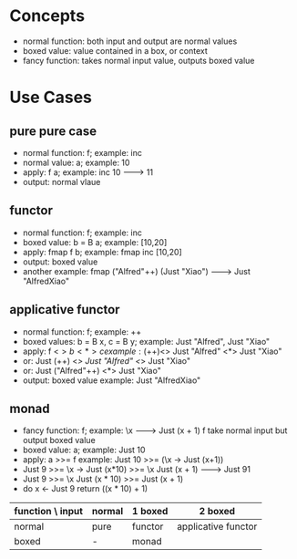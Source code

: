 # Concepts
* normal function: both input and output are normal values
* boxed value: value contained in a box, or context
* fancy function: takes normal input value, outputs boxed value

# Use Cases
## pure pure case
* normal function: f;   example: inc
* normal value: a;      example: 10
* apply: f a;           example: inc 10 ---> 11
* output: normal vlaue

## functor 
* normal function: f;    example: inc
* boxed value: b = B a;  example: [10,20]
* apply: fmap f b;       example: fmap inc [10,20]
* output: boxed value
* another example: fmap ("Alfred"++) (Just "Xiao")  ---> Just "AlfredXiao"

## applicative functor
* normal function: f;              example: ++
* boxed values: b = B x, c = B y;  example: Just "Alfred", Just "Xiao"
* apply: f <$> b <*> c             example: (++) <$> Just "Alfred" <*> Just "Xiao"
* or: Just (++) <*> Just "Alfred" <*> Just "Xiao"
* or: Just ("Alfred"++) <*> Just "Xiao"
* output: boxed value              example: Just "AlfredXiao"

## monad
* fancy function: f;               example: \x ---> Just (x + 1)
    f take normal input but output boxed value
* boxed value: a;                  example: Just 10
* apply: a >>= f                   example: Just 10 >>= (\x -> Just (x+1))
* Just 9 >>= \x -> Just (x*10) >>= \x Just (x + 1)  ---> Just 91
* Just 9 >>= \x
  Just (x * 10) >>=
  Just (x + 1)
* do
    x <- Just 9
    return ((x * 10) + 1)

| function \ input | normal    | 1 boxed   | 2 boxed             |
|------------------|-----------|-----------|---------------------|
| normal           | pure      | functor   | applicative functor |
| boxed            | -         | monad     |                     |
